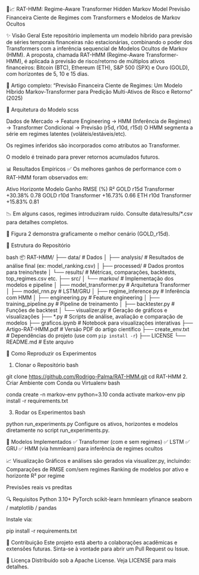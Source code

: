 🧠📈 RAT-HMM: Regime-Aware Transformer Hidden Markov Model
Previsão Financeira Ciente de Regimes com Transformers e Modelos de Markov Ocultos

✨ Visão Geral
Este repositório implementa um modelo híbrido para previsão de séries temporais financeiras não estacionárias, combinando o poder dos Transformers com a inferência sequencial de Modelos Ocultos de Markov (HMM). A proposta, chamada RAT-HMM (Regime-Aware Transformer-HMM), é aplicada à previsão de risco/retorno de múltiplos ativos financeiros: Bitcoin (BTC), Ethereum (ETH), S&P 500 (SPX) e Ouro (GOLD), com horizontes de 5, 10 e 15 dias.

📄 Artigo completo: “Previsão Financeira Ciente de Regimes: Um Modelo Híbrido Markov-Transformer para Predição Multi-Ativos de Risco e Retorno” (2025)

🧩 Arquitetura do Modelo
scss

Dados de Mercado → Feature Engineering → HMM (Inferência de Regimes) → Transformer Condicional → Previsão (r5d, r10d, r15d)
O HMM segmenta a série em regimes latentes (voláteis/estáveis/etc).

Os regimes inferidos são incorporados como atributos ao Transformer.

O modelo é treinado para prever retornos acumulados futuros.

📊 Resultados Empíricos
✅ Os melhores ganhos de performance com o RAT-HMM foram observados em:

Ativo	Horizonte	Modelo	Ganho RMSE (%)	R²
GOLD	r15d	Transformer	+30.38%	0.78
GOLD	r10d	Transformer	+16.73%	0.66
ETH	r10d	Transformer	+15.83%	0.81

📉 Em alguns casos, regimes introduziram ruído. Consulte data/results/*.csv para detalhes completos.

📌 Figura 2 demonstra graficamente o melhor cenário (GOLD_r15d).

📁 Estrutura do Repositório

bash
📦 RAT-HMM/
├── data/                   # Dados
│   ├── analysis/           # Resultados de análise final (ex: model_ranking.csv)
│   ├── processed/          # Dados prontos para treino/teste
│   └── results/            # Métricas, comparações, backtests, top_regimes.csv etc.
├── src/
│   └── markov/             # Implementação dos modelos e pipeline
│       ├── model_transformer.py         # Arquitetura Transformer
│       ├── model_rnn.py                 # LSTM/GRU
│       ├── regime_inference.py          # Inferência com HMM
│       ├── engineering.py               # Feature engineering
│       ├── training_pipeline.py         # Pipeline de treinamento
│       ├── backtester.py                # Funções de backtest
│       └── visualizer.py                # Geração de gráficos e visualizações
├── *.py                   # Scripts de análise, avaliação e comparação de modelos
├── graficos.ipynb         # Notebook para visualizações interativas
├── Artigo-RAT-HMM.pdf     # Versão PDF do artigo científico
├── create_env.txt         # Dependências do projeto (use com `pip install -r`)
├── LICENSE
└── README.md              # Este arquivo


🚀 Como Reproduzir os Experimentos
1. Clonar o Repositório
bash

git clone https://github.com/Rodrigo-Palma/RAT-HMM.git
cd RAT-HMM
2. Criar Ambiente com Conda ou Virtualenv
bash

conda create -n markov-env python=3.10
conda activate markov-env
pip install -r requirements.txt

3. Rodar os Experimentos
bash

python run_experiments.py
Configure os ativos, horizontes e modelos diretamente no script run_experiments.py.

🧠 Modelos Implementados
✅ Transformer (com e sem regimes)
✅ LSTM
✅ GRU
✅ HMM (via hmmlearn) para inferência de regimes ocultos

📈 Visualização
Gráficos e análises são gerados via visualizer.py, incluindo:
Comparações de RMSE com/sem regimes
Ranking de modelos por ativo e horizonte
R² por regime

Previsões reais vs preditas

🔍 Requisitos
Python 3.10+
PyTorch
scikit-learn
hmmlearn
yfinance
seaborn / matplotlib / pandas

Instale via:

pip install -r requirements.txt

🤝 Contribuição
Este projeto está aberto a colaborações acadêmicas e extensões futuras. Sinta-se à vontade para abrir um Pull Request ou Issue.

📜 Licença
Distribuído sob a Apache License. Veja LICENSE para mais detalhes.

